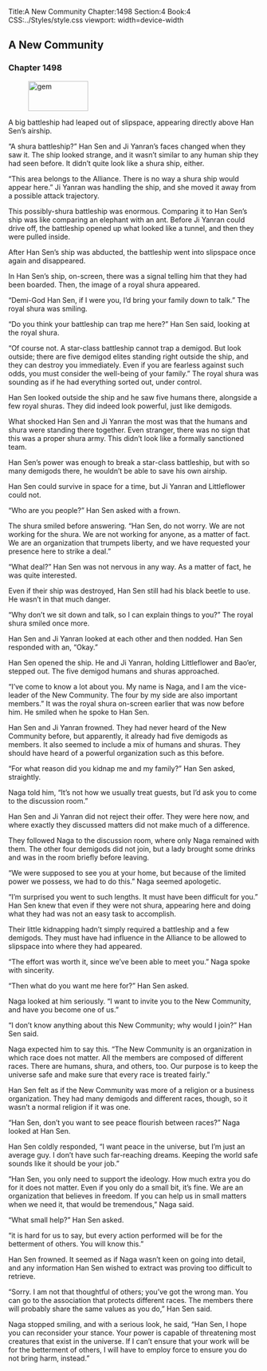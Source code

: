 Title:A New Community 
Chapter:1498 
Section:4 
Book:4 
CSS:../Styles/style.css 
viewport: width=device-width
  
## A New Community
### Chapter 1498 
<figure>
	<img src="../Images/gem.gif" alt="gem" id="gem" width="120" height="60" />
</figure>
  

  
  A big battleship had leaped out of slipspace, appearing directly above Han Sen’s airship.

“A shura battleship?” Han Sen and Ji Yanran’s faces changed when they saw it. The ship looked strange, and it wasn’t similar to any human ship they had seen before. It didn’t quite look like a shura ship, either.

“This area belongs to the Alliance. There is no way a shura ship would appear here.” Ji Yanran was handling the ship, and she moved it away from a possible attack trajectory.

This possibly-shura battleship was enormous. Comparing it to Han Sen’s ship was like comparing an elephant with an ant. Before Ji Yanran could drive off, the battleship opened up what looked like a tunnel, and then they were pulled inside.

After Han Sen’s ship was abducted, the battleship went into slipspace once again and disappeared.

In Han Sen’s ship, on-screen, there was a signal telling him that they had been boarded. Then, the image of a royal shura appeared.

“Demi-God Han Sen, if I were you, I’d bring your family down to talk.” The royal shura was smiling.

“Do you think your battleship can trap me here?” Han Sen said, looking at the royal shura.

“Of course not. A star-class battleship cannot trap a demigod. But look outside; there are five demigod elites standing right outside the ship, and they can destroy you immediately. Even if you are fearless against such odds, you must consider the well-being of your family.” The royal shura was sounding as if he had everything sorted out, under control.

Han Sen looked outside the ship and he saw five humans there, alongside a few royal shuras. They did indeed look powerful, just like demigods.

What shocked Han Sen and Ji Yanran the most was that the humans and shura were standing there together. Even stranger, there was no sign that this was a proper shura army. This didn’t look like a formally sanctioned team.

Han Sen’s power was enough to break a star-class battleship, but with so many demigods there, he wouldn’t be able to save his own airship.

Han Sen could survive in space for a time, but Ji Yanran and Littleflower could not.

“Who are you people?” Han Sen asked with a frown.

The shura smiled before answering. “Han Sen, do not worry. We are not working for the shura. We are not working for anyone, as a matter of fact. We are an organization that trumpets liberty, and we have requested your presence here to strike a deal.”

“What deal?” Han Sen was not nervous in any way. As a matter of fact, he was quite interested.

Even if their ship was destroyed, Han Sen still had his black beetle to use. He wasn’t in that much danger.

“Why don’t we sit down and talk, so I can explain things to you?” The royal shura smiled once more.

Han Sen and Ji Yanran looked at each other and then nodded. Han Sen responded with an, “Okay.”

Han Sen opened the ship. He and Ji Yanran, holding Littleflower and Bao’er, stepped out. The five demigod humans and shuras approached.

“I’ve come to know a lot about you. My name is Naga, and I am the vice-leader of the New Community. The four by my side are also important members.” It was the royal shura on-screen earlier that was now before him. He smiled when he spoke to Han Sen.

Han Sen and Ji Yanran frowned. They had never heard of the New Community before, but apparently, it already had five demigods as members. It also seemed to include a mix of humans and shuras. They should have heard of a powerful organization such as this before.

“For what reason did you kidnap me and my family?” Han Sen asked, straightly.

Naga told him, “It’s not how we usually treat guests, but I’d ask you to come to the discussion room.”

Han Sen and Ji Yanran did not reject their offer. They were here now, and where exactly they discussed matters did not make much of a difference.

They followed Naga to the discussion room, where only Naga remained with them. The other four demigods did not join, but a lady brought some drinks and was in the room briefly before leaving.

“We were supposed to see you at your home, but because of the limited power we possess, we had to do this.” Naga seemed apologetic.

“I’m surprised you went to such lengths. It must have been difficult for you.” Han Sen knew that even if they were not shura, appearing here and doing what they had was not an easy task to accomplish.

Their little kidnapping hadn’t simply required a battleship and a few demigods. They must have had influence in the Alliance to be allowed to slipspace into where they had appeared.

“The effort was worth it, since we’ve been able to meet you.” Naga spoke with sincerity.

“Then what do you want me here for?” Han Sen asked.

Naga looked at him seriously. “I want to invite you to the New Community, and have you become one of us.”

“I don’t know anything about this New Community; why would I join?” Han Sen said.

Naga expected him to say this. “The New Community is an organization in which race does not matter. All the members are composed of different races. There are humans, shura, and others, too. Our purpose is to keep the universe safe and make sure that every race is treated fairly.”

Han Sen felt as if the New Community was more of a religion or a business organization. They had many demigods and different races, though, so it wasn’t a normal religion if it was one.

“Han Sen, don’t you want to see peace flourish between races?” Naga looked at Han Sen.

Han Sen coldly responded, “I want peace in the universe, but I’m just an average guy. I don’t have such far-reaching dreams. Keeping the world safe sounds like it should be your job.”

“Han Sen, you only need to support the ideology. How much extra you do for it does not matter. Even if you only do a small bit, it’s fine. We are an organization that believes in freedom. If you can help us in small matters when we need it, that would be tremendous,” Naga said.

“What small help?” Han Sen asked.

“it is hard for us to say, but every action performed will be for the betterment of others. You will know this.”

Han Sen frowned. It seemed as if Naga wasn’t keen on going into detail, and any information Han Sen wished to extract was proving too difficult to retrieve.

“Sorry. I am not that thoughtful of others; you’ve got the wrong man. You can go to the association that protects different races. The members there will probably share the same values as you do,” Han Sen said.

Naga stopped smiling, and with a serious look, he said, “Han Sen, I hope you can reconsider your stance. Your power is capable of threatening most creatures that exist in the universe. If I can’t ensure that your work will be for the betterment of others, I will have to employ force to ensure you do not bring harm, instead.”
